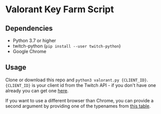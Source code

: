 # Valorant Key Farm Script

## Dependencies

* Python 3.7 or higher
* twitch-python (`pip install --user twitch-python`)
* Google Chrome

## Usage

Clone or download this repo and `python3 valorant.py {CLIENT_ID}`. `{CLIENT_ID}` is your client id from the Twitch API - if you don't have one already you can get one [here](https://dev.twitch.tv/docs/v5#getting-a-client-id).

If you want to use a different browser than Chrome, you can provide a second argument by providing one of the typenames from [this table](https://docs.python.org/3/library/webbrowser.html#webbrowser.register).
